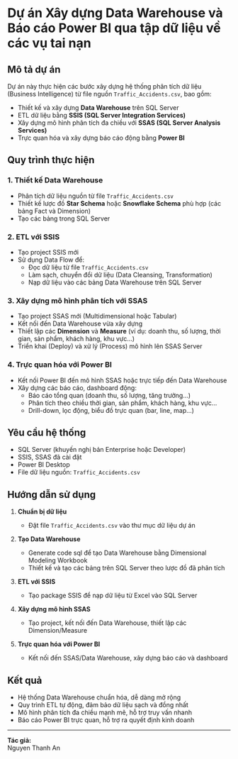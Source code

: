 # Dự án Xây dựng Data Warehouse và Báo cáo Power BI qua tập dữ liệu về các vụ tai nạn

## Mô tả dự án

Dự án này thực hiện các bước xây dựng hệ thống phân tích dữ liệu (Business Intelligence) từ file nguồn `Traffic_Accidents.csv`, bao gồm:

- Thiết kế và xây dựng **Data Warehouse** trên SQL Server
- ETL dữ liệu bằng **SSIS (SQL Server Integration Services)**
- Xây dựng mô hình phân tích đa chiều với **SSAS (SQL Server Analysis Services)**
- Trực quan hóa và xây dựng báo cáo động bằng **Power BI**

## Quy trình thực hiện

### 1. Thiết kế Data Warehouse

- Phân tích dữ liệu nguồn từ file `Traffic_Accidents.csv`
- Thiết kế lược đồ **Star Schema** hoặc **Snowflake Schema** phù hợp (các bảng Fact và Dimension)
- Tạo các bảng trong SQL Server

### 2. ETL với SSIS

- Tạo project SSIS mới
- Sử dụng Data Flow để:
  - Đọc dữ liệu từ file `Traffic_Accidents.csv`
  - Làm sạch, chuyển đổi dữ liệu (Data Cleansing, Transformation)
  - Nạp dữ liệu vào các bảng Data Warehouse trên SQL Server

### 3. Xây dựng mô hình phân tích với SSAS

- Tạo project SSAS mới (Multidimensional hoặc Tabular)
- Kết nối đến Data Warehouse vừa xây dựng
- Thiết lập các **Dimension** và **Measure** (ví dụ: doanh thu, số lượng, thời gian, sản phẩm, khách hàng, khu vực...)
- Triển khai (Deploy) và xử lý (Process) mô hình lên SSAS Server

### 4. Trực quan hóa với Power BI

- Kết nối Power BI đến mô hình SSAS hoặc trực tiếp đến Data Warehouse
- Xây dựng các báo cáo, dashboard động:
  - Báo cáo tổng quan (doanh thu, số lượng, tăng trưởng...)
  - Phân tích theo chiều thời gian, sản phẩm, khách hàng, khu vực...
  - Drill-down, lọc động, biểu đồ trực quan (bar, line, map...)

## Yêu cầu hệ thống

- SQL Server (khuyến nghị bản Enterprise hoặc Developer)
- SSIS, SSAS đã cài đặt
- Power BI Desktop
- File dữ liệu nguồn: `Traffic_Accidents.csv`

## Hướng dẫn sử dụng

1. **Chuẩn bị dữ liệu**
   - Đặt file `Traffic_Accidents.csv` vào thư mục dữ liệu dự án

2. **Tạo Data Warehouse**
   
   - Generate code sql để tạo Data Warehouse bằng Dimensional Modeling Workbook
   - Thiết kế và tạo các bảng trên SQL Server theo lược đồ đã phân tích

3. **ETL với SSIS**
   - Tạo package SSIS để nạp dữ liệu từ Excel vào SQL Server

4. **Xây dựng mô hình SSAS**
   - Tạo project, kết nối đến Data Warehouse, thiết lập các Dimension/Measure

5. **Trực quan hóa với Power BI**
   - Kết nối đến SSAS/Data Warehouse, xây dựng báo cáo và dashboard

## Kết quả

- Hệ thống Data Warehouse chuẩn hóa, dễ dàng mở rộng
- Quy trình ETL tự động, đảm bảo dữ liệu sạch và đồng nhất
- Mô hình phân tích đa chiều mạnh mẽ, hỗ trợ truy vấn nhanh
- Báo cáo Power BI trực quan, hỗ trợ ra quyết định kinh doanh

---

**Tác giả:**  
Nguyen Thanh An  
